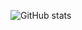  ![ GitHub stats](https://github-readme-stats.vercel.app/api?username=Dev0ps41&show_icons=true&theme=chartreuse-dark&show_icons=true)

